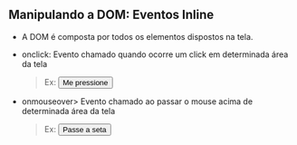 ## Manipulando a DOM: Eventos Inline

- A DOM é composta por todos os elementos dispostos na tela.

- onclick: Evento chamado quando ocorre um click em determinada área da tela
    
    > Ex:   <button onclick="mostraAlerta()">Me pressione</button>
            <script>
                function mostraAlerta(){
                    alert('Botão foi clicado');
                }
            </script>

- onmouseover> Evento chamado ao passar o mouse acima de determinada área da tela

    > Ex: <button onmouseover="mostraAlerta()">Passe a seta</button>
